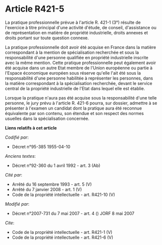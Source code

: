 # Article R421-5

La pratique professionnelle prévue à l'article R. 421-1 (3°) résulte de l'exercice à titre principal d'une activité d'étude,
de conseil, d'assistance ou de représentation en matière de propriété industrielle, droits annexes et droits portant sur
toute question connexe. 

La pratique professionnelle doit avoir été acquise en France dans la matière correspondant à la mention de spécialisation
recherchée et sous la responsabilité d'une personne qualifiée en propriété industrielle inscrite avec la même mention. Cette
pratique professionnelle peut également avoir été acquise dans un autre Etat membre de l'Union européenne ou partie à
l'Espace économique européen sous réserve qu'elle l'ait été sous la responsabilité d'une personne habilitée à représenter les
personnes, dans la matière correspondant à la spécialisation recherchée, devant le service central de la propriété
industrielle de l'Etat dans lequel elle est établie. 

Lorsque la pratique n'aura pas été acquise sous la responsabilité d'une telle personne, le jury prévu à l'article R. 421-6
pourra, sur dossier, admettre à se présenter à l'examen un candidat dont la pratique aura été reconnue équivalente par son
contenu, son étendue et son respect des normes usuelles dans la spécialisation concernée.

**Liens relatifs à cet article**

_Codifié par_:

  - Décret n°95-385 1955-04-10

_Anciens textes_:

  - Décret n°92-360 du 1 avril 1992 - art. 3 (Ab)

_Cité par_:

  - Arrêté du 16 septembre 1993 - art. 5 (V)
  - Arrêté du 7 janvier 2008 - art. 1 (V)
  - Code de la propriété intellectuelle - art. R421-10 (V)

_Modifié par_:

  - Décret n°2007-731 du 7 mai 2007 - art. 4 () JORF 8 mai 2007

_Cite_:

  - Code de la propriété intellectuelle - art. R421-1 (V)
  - Code de la propriété intellectuelle - art. R421-6 (V)

